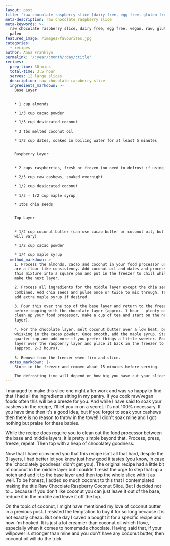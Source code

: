 ```yaml
---
layout: post
title: 'raw chocolate raspberry slice [dairy free, egg free, gluten free]'
meta-description: raw chocolate raspberry slice
meta-keywords: >-
  raw chocolate raspberry slice, dairy free, egg free, vegan, raw, gluten free,
  paleo
featured_image: /images/favourites.jpg
categories:
  - recipes
author: Anna Franklyn
permalink: '/:year/:month/:day/:title'
recipes:
  prep-time: 30 mins
  total-time: 3.5 hour
  serves: 12 large slices
  description: raw chocolate raspberry slice
  ingredients_markdown: >-
    Base Layer


    * 1 cup almonds

    * 1/3 cup cacao powder

    * 1/3 cup desiccated coconut

    * 3 tbs melted coconut oil

    * 1/2 cup dates, soaked in boiling water for at least 5 minutes


    Raspberry Layer


    * 2 cups raspberries, fresh or frozen (no need to defrost if using frozen)

    * 2/3 cup raw cashews, soaked overnight

    * 1/2 cup desiccated coconut

    * 1/3 - 1/2 cup maple syrup

    * 1tbs chia seeds


    Top Layer


    * 1/2 cup coconut butter (can use cacao butter or coconut oil, but results
    will vary)

    * 1/2 cup cacao powder

    * 1/4 cup maple syrup
  method_markdown: >-
    1. Process the almonds, cacao and coconut in your food processor until they
    are a flour-like consistency. Add coconut oil and dates and process. Press
    this mixture into a square pan and put in the freezer to chill while you
    make the next layer.

    2. Process all ingredients for the middle layer except the chia seeds until
    combined. Add chia seeds and pulse once or twice to mix through. Taste and
    add extra maple syrup if desired.

    3. Pour this over the top of the base layer and return to the freezer to set
    before topping with the chocolate layer (approx. 1 hour - plenty of time to
    clean up your food processor, make a cup of tea and start on the next
    layer).

    4. For the chocolate layer, melt coconut butter over a low heat, before
    whisking in the cacao powder. Once smooth, add the maple syrup. Start with a
    quarter cup and add more if you prefer things a little sweeter. Pour this
    layer over the raspberry layer and place it back in the freezer to set
    (approx. 2-3 hours).

    5. Remove from the freezer when firm and slice.
  notes_markdown: |-
    Store in the freezer and remove about 15 minutes before serving.

    The defrosting time will depend on how big you have cut your slices.
---
```


I managed to make this slice one night after work and was so happy to find that I had all the ingredients sitting in my pantry. If you cook raw/vegan foods often this will be a breeze for you. And while I have said to soak your cashews in the recipe, I'll let you in on a secret. It's not 100% necessary. If you have time then it's a good idea, but if you forgot to soak your cashews then there is no reason to throw in the towel! I didn't soak mine and I got nothing but praise for these babies.

While the recipe does require you to clean out the food processor between the base and middle layers, it is pretty simple beyond that. Process, press, freeze, repeat. Then top with a heap of chocolatey goodness.

Now that I have convinced you that this recipe isn't all that hard, despite the 3 layers, I had better let you know just how good it tastes (you know, in case the 'chocolately goodness' didn't get you). The original recipe had a little bit of coconut in the middle layer but I couldn't resist the urge to step that up a notch and add it to the base layer and then top the whole slice with it as well. To be honest, I added so much coconut to this that I contemplated making the title Raw Chocolate Raspberry Coconut Slice. But I decided not to… because if you don't like coconut you can just leave it out of the base, reduce it in the middle and leave it off the top.

On the topic of coconut, I might have mentioned my love of coconut butter in a previous post. I resisted the temptation to buy it for so long because it is not exactly cheap. But one day I caved a bought it for a specific recipe and now I'm hooked. It is just a lot creamier than coconut oil which I love, especially when it comes to homemade chocolate. Having said that, if your willpower is stronger than mine and you don't have any coconut butter, then coconut oil will do the trick.